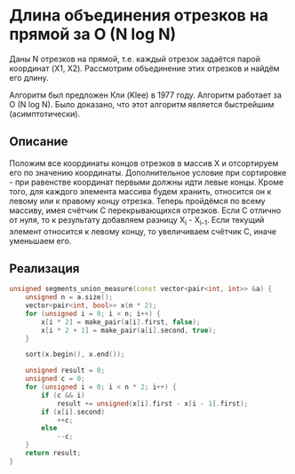 # Длина объединения отрезков на прямой за O (N log N)

Даны N отрезков на прямой, т.е. каждый отрезок задаётся парой координат (X1, X2). Рассмотрим объединение этих отрезков и найдём его длину.

Алгоритм был предложен Кли (Klee) в 1977 году. Алгоритм работает за O (N log N). Было доказано, что этот алгоритм является быстрейшим (асимптотически).

## Описание

Положим все координаты концов отрезков в массив X и отсортируем его по значению координаты. Дополнительное условие при сортировке - при равенстве координат первыми должны идти левые концы. Кроме того, для каждого элемента массива будем хранить, относится он к левому или к правому концу отрезка. Теперь пройдёмся по всему массиву, имея счётчик C перекрывающихся отрезков. Если C отлично от нуля, то к результату добавляем разницу X<sub>i</sub> - X<sub>i-1</sub>. Если текущий элемент относится к левому концу, то увеличиваем счётчик C, иначе уменьшаем его.

## Реализация

<!--- TODO: specify code snippet id -->
``` cpp
unsigned segments_union_measure(const vector<pair<int, int>> &a) {
    unsigned n = a.size();
    vector<pair<int, bool>> x(n * 2);
    for (unsigned i = 0; i < n; i++) {
        x[i * 2] = make_pair(a[i].first, false);
        x[i * 2 + 1] = make_pair(a[i].second, true);
    }

    sort(x.begin(), x.end());

    unsigned result = 0;
    unsigned c = 0;
    for (unsigned i = 0; i < n * 2; i++) {
        if (c && i)
            result += unsigned(x[i].first - x[i - 1].first);
        if (x[i].second)
            ++c;
        else
            --c;
    }
    return result;
}
```

